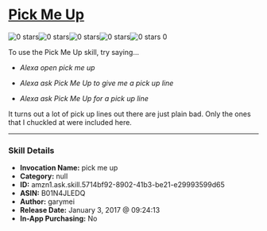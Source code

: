 # [Pick Me Up](http://alexa.amazon.com/#skills/amzn1.ask.skill.5714bf92-8902-41b3-be21-e29993599d65)
![0 stars](../../images/ic_star_border_black_18dp_1x.png)![0 stars](../../images/ic_star_border_black_18dp_1x.png)![0 stars](../../images/ic_star_border_black_18dp_1x.png)![0 stars](../../images/ic_star_border_black_18dp_1x.png)![0 stars](../../images/ic_star_border_black_18dp_1x.png) 0

To use the Pick Me Up skill, try saying...

* *Alexa open pick me up*

* *Alexa ask Pick Me Up to give me a pick up line*

* *Alexa ask Pick Me Up for a pick up line*

It turns out a lot of pick up lines out there are just plain bad. Only the ones that I chuckled at were included here.

***

### Skill Details

* **Invocation Name:** pick me up
* **Category:** null
* **ID:** amzn1.ask.skill.5714bf92-8902-41b3-be21-e29993599d65
* **ASIN:** B01N4JLEDQ
* **Author:** garymei
* **Release Date:** January 3, 2017 @ 09:24:13
* **In-App Purchasing:** No
